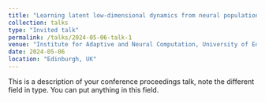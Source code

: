 ```yaml
---
title: "Learning latent low-dimensional dynamics from neural population responses: a stochastic control approach"
collection: talks
type: "Invited talk"
permalink: /talks/2024-05-06-talk-1
venue: "Institute for Adaptive and Neural Computation, University of Edinburgh"
date: 2024-05-06
location: "Edinburgh, UK"
---
```


This is a description of your conference proceedings talk, note the different field in type. You can put anything in this field.
